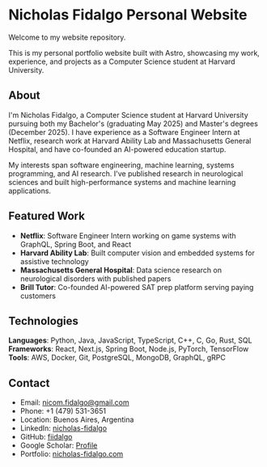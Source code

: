 # Nicholas Fidalgo Personal Website

Welcome to my website repository.

This is my personal portfolio website built with Astro, showcasing my work, experience, and projects as a Computer Science student at Harvard University.

## About

I'm Nicholas Fidalgo, a Computer Science student at Harvard University pursuing both my Bachelor's (graduating May 2025) and Master's degrees (December 2025). I have experience as a Software Engineer Intern at Netflix, research work at Harvard Ability Lab and Massachusetts General Hospital, and have co-founded an AI-powered education startup.

My interests span software engineering, machine learning, systems programming, and AI research. I've published research in neurological sciences and built high-performance systems and machine learning applications.

## Featured Work

- **Netflix**: Software Engineer Intern working on game systems with GraphQL, Spring Boot, and React
- **Harvard Ability Lab**: Built computer vision and embedded systems for assistive technology
- **Massachusetts General Hospital**: Data science research on neurological disorders with published papers
- **Brill Tutor**: Co-founded AI-powered SAT prep platform serving paying customers

## Technologies

**Languages**: Python, Java, JavaScript, TypeScript, C++, C, Go, Rust, SQL
**Frameworks**: React, Next.js, Spring Boot, Node.js, PyTorch, TensorFlow
**Tools**: AWS, Docker, Git, PostgreSQL, MongoDB, GraphQL, gRPC

## Contact

- Email: nicom.fidalgo@gmail.com
- Phone: +1 (479) 531-3651
- Location: Buenos Aires, Argentina
- LinkedIn: [nicholas-fidalgo](https://www.linkedin.com/in/nicholas-fidalgo/)
- GitHub: [fiidalgo](https://github.com/fiidalgo)
- Google Scholar: [Profile](https://scholar.google.com/citations?view_op=list_works&hl=en&user=2M3gHJQAAAAJ)
- Portfolio: [nicholas-fidalgo.com](https://www.nicholas-fidalgo.com)
